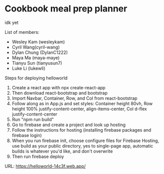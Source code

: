 # Cookbook meal prep planner

idk yet

List of members: 
* Wesley Kam (wesleykam)
* Cyril Wang(cyril-wang)
* Dylan Chung (DylanC1222)
* Maya Ma (maya-maye)
* Tianyu Sun (tianyusun7)
* Luke Li (lukewli)

Steps for deploying helloworld

1. Create a react app with npx create-react-app
2. Then download react-bootstrap and bootstrap
3. Import Navbar, Container, Row, and Col from react-bootstrap
4. Follow along as in App.js and set styles: Container height 80vh, Row height 100% justify-content-center, align-items-center, Col d-flex justify-content-center
5. Run "npm run build"
6. Go to firebase and create a project and look up hosting
7. Follow the instructions for hosting (installing firebase packages and firebase login)
8. When you run firebase init, choose configure files for Firebase Hosting, use build as your public directory, yes to single-page app, automatic builds is whatever you'd like, and don't overwrite
9. Then run firebase deploy

URL: https://helloworld-14c3f.web.app/
